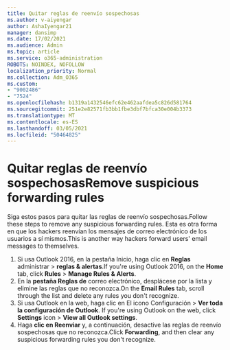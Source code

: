 ```yaml
---
title: Quitar reglas de reenvío sospechosas
ms.author: v-aiyengar
author: AshaIyengar21
manager: dansimp
ms.date: 17/02/2021
ms.audience: Admin
ms.topic: article
ms.service: o365-administration
ROBOTS: NOINDEX, NOFOLLOW
localization_priority: Normal
ms.collection: Adm_O365
ms.custom:
- "9002486"
- "7524"
ms.openlocfilehash: b1319a1432546efc62e462aafdea5c826d581764
ms.sourcegitcommit: 251e2e82571fb3bb1fbe3dbf7bfca30e004b3373
ms.translationtype: MT
ms.contentlocale: es-ES
ms.lasthandoff: 03/05/2021
ms.locfileid: "50464825"
---
```

# <a name="remove-suspicious-forwarding-rules"></a><span data-ttu-id="ef95e-102">Quitar reglas de reenvío sospechosas</span><span class="sxs-lookup"><span data-stu-id="ef95e-102">Remove suspicious forwarding rules</span></span>

<span data-ttu-id="ef95e-103">Siga estos pasos para quitar las reglas de reenvío sospechosas.</span><span class="sxs-lookup"><span data-stu-id="ef95e-103">Follow these steps to remove any suspicious forwarding rules.</span></span> <span data-ttu-id="ef95e-104">Esta es otra forma en que los hackers reenvían los mensajes de correo electrónico de los usuarios a sí mismos.</span><span class="sxs-lookup"><span data-stu-id="ef95e-104">This is another way hackers forward users' email messages to themselves.</span></span>

1. <span data-ttu-id="ef95e-105">Si usa Outlook 2016, en  la pestaña Inicio, haga clic en **Reglas** administrar  >  **reglas & alertas**.</span><span class="sxs-lookup"><span data-stu-id="ef95e-105">If you're using Outlook 2016, on the **Home** tab, click **Rules** > **Manage Rules & Alerts**.</span></span> 
1. <span data-ttu-id="ef95e-106">En la **pestaña Reglas de** correo electrónico, desplácese por la lista y elimine las reglas que no reconozca.</span><span class="sxs-lookup"><span data-stu-id="ef95e-106">On the **Email Rules** tab, scroll through the list and delete any rules you don't recognize.</span></span>
1. <span data-ttu-id="ef95e-107">Si usa Outlook en la web, haga clic en El icono Configuración > **Ver toda la configuración de Outlook**. </span><span class="sxs-lookup"><span data-stu-id="ef95e-107">If you're using Outlook on the web, click **Settings** icon > **View all Outlook settings**.</span></span>
1. <span data-ttu-id="ef95e-108">Haga **clic en Reenviar** y, a continuación, desactive las reglas de reenvío sospechosas que no reconozca.</span><span class="sxs-lookup"><span data-stu-id="ef95e-108">Click **Forwarding**, and then clear any suspicious forwarding rules you don't recognize.</span></span>
